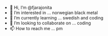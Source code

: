 - 👋 Hi, I’m @fjarajonita
- 👀 I’m interested in ... norwegian black metal
- 🌱 I’m currently learning ... swedish and coding  
- 💞️ I’m looking to collaborate on ... coding
- 📫 How to reach me ... pm

<!---
fjarajonita/fjarajonita is a ✨ special ✨ repository because its `README.md` (this file) appears on your GitHub profile.
You can click the Preview link to take a look at your changes.
--->

